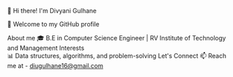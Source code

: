 👋 Hi there! I'm Divyani Gulhane

🌟 Welcome to my GitHub profile

About me
🎓 B.E in Computer Science Engineer | RV Institute of Technology and Management
Interests		
📊 Data structures, algorithms, and problem-solving
Let's Connect
📫 Reach me at - diugulhane16@gmail.com

